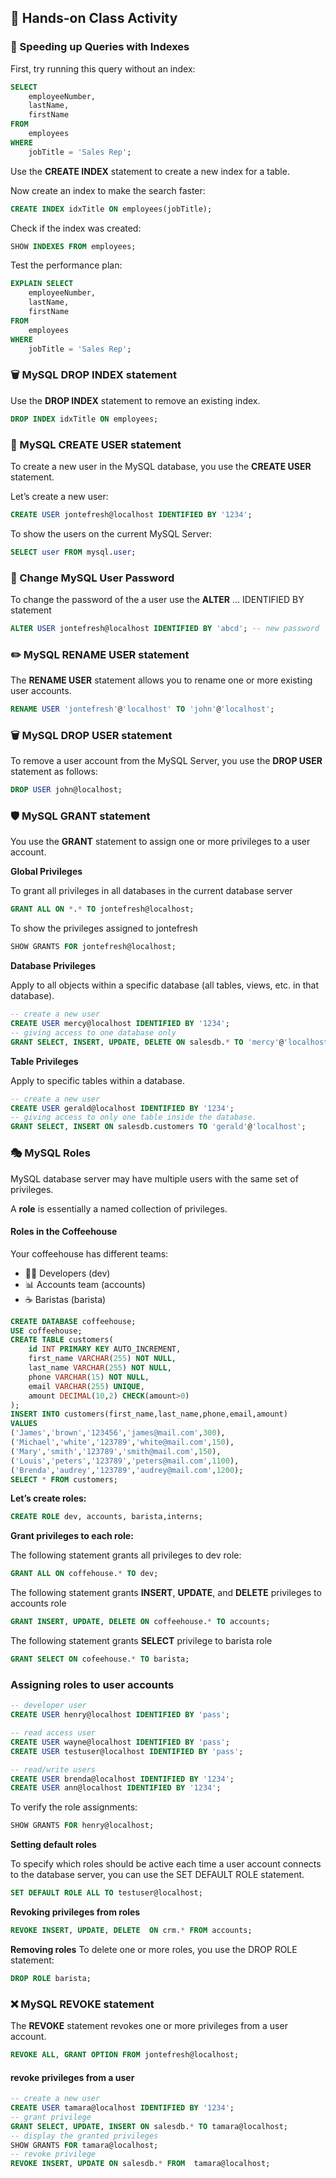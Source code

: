## 🎯 Hands-on Class Activity
### 🚀 Speeding up Queries with Indexes
First, try running this query without an index:
```sql
SELECT 
    employeeNumber, 
    lastName, 
    firstName
FROM
    employees
WHERE
    jobTitle = 'Sales Rep';
```
Use the **CREATE INDEX** statement to create a new index for a table.

Now create an index to make the search faster:
```sql
CREATE INDEX idxTitle ON employees(jobTitle);
```
Check if the index was created:
```sql
SHOW INDEXES FROM employees;
```
Test the performance plan:
```sql
EXPLAIN SELECT 
    employeeNumber, 
    lastName, 
    firstName
FROM
    employees
WHERE
    jobTitle = 'Sales Rep';
```
### 🗑️ MySQL DROP INDEX statement
Use the **DROP INDEX** statement to remove an existing index.
```sql
DROP INDEX idxTitle ON employees;
```

### 👤 MySQL CREATE USER statement
To create a new user in the MySQL database, you use the **CREATE USER** statement.

Let’s create a new user:
```sql
CREATE USER jontefresh@localhost IDENTIFIED BY '1234';
```
To show the users on the current MySQL Server:
```sql
SELECT user FROM mysql.user;
```
### 🔑 Change MySQL User Password
To change the password of the a user use the **ALTER** … IDENTIFIED BY statement
```sql
ALTER USER jontefresh@localhost IDENTIFIED BY 'abcd'; -- new password
```
### ✏️ MySQL RENAME USER statement
The **RENAME USER** statement allows you to rename one or more existing user accounts.
```sql
RENAME USER 'jontefresh'@'localhost' TO 'john'@'localhost';
```
### 🗑️ MySQL DROP USER statement
To remove a user account from the MySQL Server, you use the **DROP USER** statement as follows:
```sql
DROP USER john@localhost;
```
### 🛡️ MySQL GRANT statement
You use the **GRANT** statement to assign one or more privileges to a user account.

**Global Privileges**

To grant all privileges in all databases in the current database server
```sql
GRANT ALL ON *.* TO jontefresh@localhost;
```
To show the privileges assigned to jontefresh
```sql
SHOW GRANTS FOR jontefresh@localhost;
```
**Database Privileges**

Apply to all objects within a specific database (all tables, views, etc. in that database).
```sql
-- create a new user
CREATE USER mercy@localhost IDENTIFIED BY '1234';
-- giving access to one database only
GRANT SELECT, INSERT, UPDATE, DELETE ON salesdb.* TO 'mercy'@'localhost';
```
**Table Privileges**

Apply to specific tables within a database.
```sql
-- create a new user
CREATE USER gerald@localhost IDENTIFIED BY '1234';
-- giving access to only one table inside the database.
GRANT SELECT, INSERT ON salesdb.customers TO 'gerald'@'localhost';
```
### 🎭 MySQL Roles

MySQL database server may have multiple users with the same set of privileges.

A **role** is essentially a named collection of privileges.
#### Roles in the Coffeehouse
Your coffeehouse has different teams:
- 👩‍💻 Developers (dev)
- 📊 Accounts team (accounts)
- ☕ Baristas (barista)
```sql
CREATE DATABASE coffeehouse;
USE coffeehouse;
CREATE TABLE customers(
    id INT PRIMARY KEY AUTO_INCREMENT,
    first_name VARCHAR(255) NOT NULL, 
    last_name VARCHAR(255) NOT NULL, 
    phone VARCHAR(15) NOT NULL,
    email VARCHAR(255) UNIQUE,
    amount DECIMAL(10,2) CHECK(amount>0)
);
INSERT INTO customers(first_name,last_name,phone,email,amount)
VALUES
('James','brown','123456','james@mail.com',300),
('Michael','white','123789','white@mail.com',150),
('Mary','smith','123789','smith@mail.com',150),
('Louis','peters','123789','peters@mail.com',1100),
('Brenda','audrey','123789','audrey@mail.com',1200);
SELECT * FROM customers;
```
**Let’s create roles:**
```sql
CREATE ROLE dev, accounts, barista,interns;
```
**Grant privileges to each role:**

The following statement grants all privileges to dev role:
```sql
GRANT ALL ON coffehouse.* TO dev;
```
The following statement grants **INSERT**, **UPDATE**, and **DELETE** privileges to accounts role
```sql
GRANT INSERT, UPDATE, DELETE ON coffeehouse.* TO accounts;
```
The following statement grants **SELECT** privilege to barista role
```sql
GRANT SELECT ON cofeehouse.* TO barista;
```
### Assigning roles to user accounts
```sql
-- developer user 
CREATE USER henry@localhost IDENTIFIED BY 'pass';

-- read access user
CREATE USER wayne@localhost IDENTIFIED BY 'pass';
CREATE USER testuser@localhost IDENTIFIED BY 'pass';     

-- read/write users
CREATE USER brenda@localhost IDENTIFIED BY '1234';   
CREATE USER ann@localhost IDENTIFIED BY '1234';
```
To verify the role assignments:
```sql
SHOW GRANTS FOR henry@localhost;
```
**Setting default roles**

To specify which roles should be active each time a user account connects to the database server, you can use the SET DEFAULT ROLE statement.
```sql
SET DEFAULT ROLE ALL TO testuser@localhost;
```
**Revoking privileges from roles**
```sql
REVOKE INSERT, UPDATE, DELETE  ON crm.* FROM accounts;
```
**Removing roles**
To delete one or more roles, you use the DROP ROLE statement:
```sql
DROP ROLE barista;
```
### ❌ MySQL REVOKE statement

The **REVOKE** statement revokes one or more privileges from a user account.
```sql
REVOKE ALL, GRANT OPTION FROM jontefresh@localhost;
```
#### revoke privileges from a user
```sql
-- create a new user 
CREATE USER tamara@localhost IDENTIFIED BY '1234';
-- grant privilege
GRANT SELECT, UPDATE, INSERT ON salesdb.* TO tamara@localhost;
-- display the granted privileges
SHOW GRANTS FOR tamara@localhost;
-- revoke privilege
REVOKE INSERT, UPDATE ON salesdb.* FROM  tamara@localhost;
```
